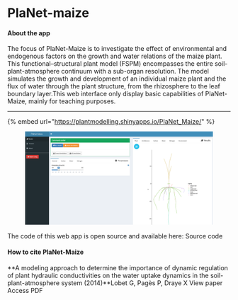 # PlaNet-maize

#### About the app

The focus of PlaNet-Maize is to investigate the effect of environmental and endogenous factors on the growth and water relations of the maize plant. This functional–structural plant model (FSPM) encompasses the entire soil-plant-atmosphere continuum with a sub-organ resolution. The model simulates the growth and development of an individual maize plant and the flux of water through the plant structure, from the rhizosphere to the leaf boundary layer.This web interface only display basic capabilities of PlaNet-Maize, mainly for teaching purposes.

***

{% embed url="https://plantmodelling.shinyapps.io/PlaNet_Maize/" %}



<figure><img src="../.gitbook/assets/image (29).png" alt=""><figcaption></figcaption></figure>

The code of this web app is open source and available here: Source code

#### How to cite PlaNet-Maize

**A modeling approach to determine the importance of dynamic regulation of plant hydraulic conductivities on the water uptake dynamics in the soil-plant-atmosphere system (2014)**Lobet G, Pagès P, Draye X View paper  Access PDF

